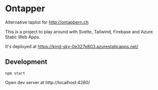 # Ontapper

Alternative taplist for http://ontapbern.ch

This is a project to play around with Svelte, Tailwind, Firebase and Azure Static Web Apps.

It's deployed at https://kind-sky-0e327e803.azurestaticapps.net/

## Development

```
npm start
```

Open dev server at http://localhost:4280/
